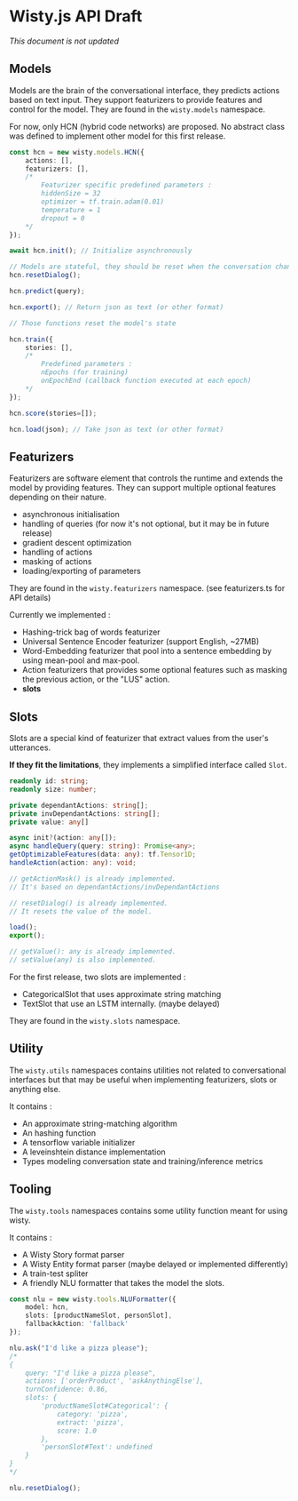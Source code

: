 # Wisty.js API Draft

*This document is not updated*

## Models

Models are the brain of the conversational interface, they predicts actions based on text input.
They support featurizers to provide features and control for the model.
They are found in the `wisty.models` namespace.

For now, only HCN (hybrid code networks) are proposed.
No abstract class was defined to implement other model for this first release.

```ts
const hcn = new wisty.models.HCN({
    actions: [],
    featurizers: [],
    /*
        Featurizer specific predefined parameters :
        hiddenSize = 32
        optimizer = tf.train.adam(0.01)
        temperature = 1
        dropout = 0
    */
});

await hcn.init(); // Initialize asynchronously

// Models are stateful, they should be reset when the conversation change.
hcn.resetDialog();

hcn.predict(query);

hcn.export(); // Return json as text (or other format)

// Those functions reset the model's state

hcn.train({
    stories: [],
    /*
        Predefined parameters :
        nEpochs (for training)
        onEpochEnd (callback function executed at each epoch)
    */
});

hcn.score(stories=[]);

hcn.load(json); // Take json as text (or other format)
```

## Featurizers

Featurizers are software element that controls the runtime and extends the model by providing features.
They can support multiple optional features depending on their nature.

- asynchronous initialisation
- handling of queries (for now it's not optional, but it may be in future release)
- gradient descent optimization
- handling of actions
- masking of actions
- loading/exporting of parameters

They are found in the `wisty.featurizers` namespace.
(see featurizers.ts for API details)

Currently we implemented :
- Hashing-trick bag of words featurizer
- Universal Sentence Encoder featurizer (support English, ~27MB)
- Word-Embedding featurizer that pool into a sentence embedding by using mean-pool and max-pool.
- Action featurizers that provides some optional features such as masking the previous action, or the "LUS" action.
- **slots**

## Slots

Slots are a special kind of featurizer that extract values from the user's utterances.

**If they fit the limitations**, they implements a simplified interface called `Slot`.

```ts
readonly id: string;
readonly size: number;

private dependantActions: string[];
private invDependantActions: string[];
private value: any[]

async init?(action: any[]);
async handleQuery(query: string): Promise<any>;
getOptimizableFeatures(data: any): tf.Tensor1D;
handleAction(action: any): void;

// getActionMask() is already implemented.
// It's based on dependantActions/invDependantActions

// resetDialog() is already implemented.
// It resets the value of the model.

load();
export();

// getValue(): any is already implemented.
// setValue(any) is also implemented.
```

For the first release, two slots are implemented :
- CategoricalSlot that uses approximate string matching
- TextSlot that use an LSTM internally. (maybe delayed)

They are found in the `wisty.slots` namespace.

## Utility

The `wisty.utils` namespaces contains utilities not related to conversational interfaces but that may be useful when implementing featurizers, slots or anything else.

It contains :
- An approximate string-matching algorithm
- An hashing function
- A tensorflow variable initializer
- A leveinshtein distance implementation
- Types modeling conversation state and training/inference metrics

## Tooling

The `wisty.tools` namespaces contains some utility function meant for using wisty.

It contains :
- A Wisty Story format parser
- A Wisty Entity format parser (maybe delayed or implemented differently)
- A train-test spliter
- A friendly NLU formatter that takes the model the slots.

```ts
const nlu = new wisty.tools.NLUFormatter({
    model: hcn,
    slots: [productNameSlot, personSlot],
    fallbackAction: 'fallback'
});

nlu.ask("I'd like a pizza please");
/*
{
    query: "I'd like a pizza please",
    actions: ['orderProduct', 'askAnythingElse'],
    turnConfidence: 0.86,
    slots: {
        'productNameSlot#Categorical': {
            category: 'pizza',
            extract: 'pizza',
            score: 1.0
        },
        'personSlot#Text': undefined
    }
}
*/

nlu.resetDialog();
```
